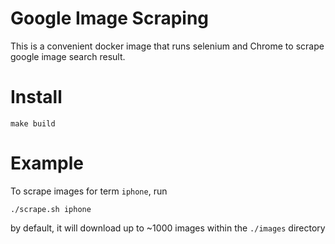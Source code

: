 # Google Image Scraping

This is a convenient docker image that runs selenium and Chrome to scrape google image search result.

# Install

```
make build
```

# Example
To scrape images for term `iphone`, run

```
./scrape.sh iphone
```
by default, it will download up to ~1000 images within the `./images` directory
